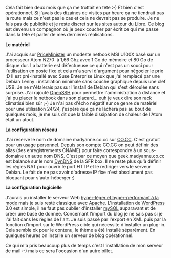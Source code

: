 <!-- title: Auto-hébergement, le grand saut -->
<!-- category: Hébergement -->

Cela fait bien deux mois que ça me trottait en tête :-) Et bien c'est
opérationnel. <!-- more -->Si j'avais des dizaines de visites par heure ça ne tiendrait pas
la route mais ce n'est pas le cas et cela ne devrait pas se produire. Je ne fais
pas de publicité et je reste discret sur les sites autour du Libre. Ce blog est
devenu un compagnon où je peux coucher par écrit ce qui me passe dans la tête
et parler de mes dernières réalisations.

 **Le matériel**

J'ai acquis sur [PriceMinister](http://www.priceminister.com/) un modeste
netbook MSI U100X basé sur un processeur Atom N270  à 1,66 Ghz avec 1 Go de
mémoire et 80 Go de disque dur. La batterie est défectueuse ce qui n'est pas
un souci pour l'utilisation en poste fixe et cela m'a servi d'argument pour
négocier le prix :D Il est pré-installé avec Suse Enterprise Linux que j'ai
remplacé par une Debian Lenny : installation minimale sans couche graphique
depuis une clef USB. Je ne m'étalerais pas sur l'install de Debian qui s'est
déroulée sans surprise. J'ai rajouté [OpenSSH](http://www.openssh.com/) pour
permettre l'administration à distance et j'ai pu placer le netbook dans son
placard... euh je veux dire son rack climatisé bien sûr ;-) Je n'ai pas
d'écho négatif sur ce genre de matériel pour une utilisation 24/24, j'espère
que ça ne lâchera pas au bout de quelques mois, je me suis dit que la faible
dissipation de chaleur de l'Atom était un atout.

 **La configuration réseau**

J'ai réservé le nom de domaine madyanne.co.cc sur [CO.CC](http://www.co.cc/).
C'est gratuit pour un usage personnel. Depuis son compte CO.CC on peut définir
des alias (des enregistrements CNAME) pour faire correspondre à un sous-domaine
un autre nom DNS. C'est par ce moyen que geek.madyanne.co.cc est balancé sur le
nom [DynDNS](http://fr.wikipedia.org/wiki/DynDNS) de la SFR box. Il ne reste
plus qu'à définir les règles NAT pour ouvrir le port HTTP et le rediriger
vers le serveur Debian. Le fait de ne pas avoir d'adresse IP fixe n'est
absolument pas bloquant pour s'auto-héberger :)

 **La configuration logicielle**

J'aurais pu installer le serveur Web [hyper-léger et hyper-performant à la
mode](http://nginx.org/) mais je suis resté classique avec
[Apache](http://httpd.apache.org/). L'installation de
[WordPress](http://wordpress.org/) 3.0 est simple, il ne faut pas oublier
d'installer [mySQL](http://fr.wikipedia.org/wiki/MySQL) auparavant et de créer
une base de donnée. Concernant l'import du blog je ne sais pas si je l'ai fait
dans les règles de l'art. Je suis passé par l'export en XML puis par la
fonction d'import sur le WordPress cible qui nécessite d'installer un plug-in.
Cela semble ok pour le contenu, le thème a été installé séparément. En
quelques heures on installe un serveur de blog opérationnel.

Ce qui m'a pris beaucoup plus de temps c'est l'installation de mon serveur de
mail :-) mais ce sera l'occasion d'un autre billet.
